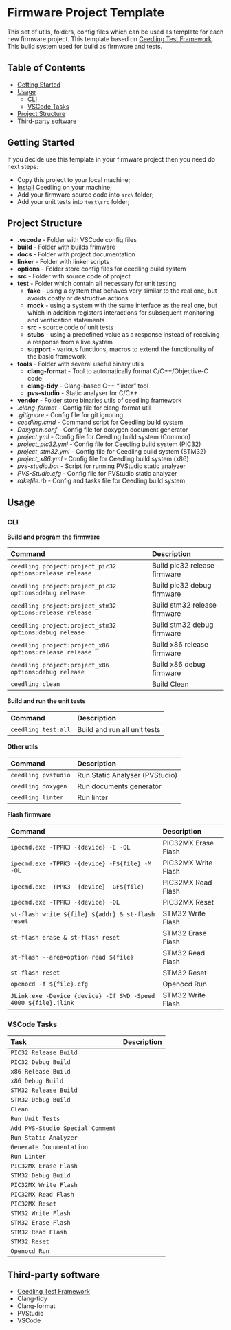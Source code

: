 # Firmware Project Template

This set of utils, folders, config files which can be used as template for each new firmware project.
This template based on [Ceedling Test Framework](https://github.com/ThrowTheSwitch/Ceedling). This build system used for build as firmware and tests.

## Table of Contents

* [Getting Started](#getting-started)
* [Usage](#usage)
  * [CLI](#cli)
  * [VSCode Tasks](#vscode-tasks)
* [Project Structure](#project-structure)
* [Third-party software](#third-party-software)

## Getting Started

If you decide use this template in your firmware project then you need do next steps:

- Copy this project to your local machine;
- [Install](https://github.com/ThrowTheSwitch/Ceedling) Ceedling on your machine;
- Add your firmware source code into `src\` folder;
- Add your unit tests into `test\src` folder;

## Project Structure

* __.vscode__ - Folder with VSCode config files
* __build__ - Folder with builds frimware
* __docs__ - Folder with project documentation
* __linker__ - Folder with linker scripts
* __options__ - Folder store config files for ceedling build system
* __src__ - Folder with source code of project
* __test__ - Folder which contain all necessary for unit testing
    * __fake__ - using a system that behaves very similar to the real one, but avoids costly or destructive actions
    * __mock__ - using a system with the same interface as the real one, but which in addition registers interactions for subsequent monitoring and verification statements
    * __src__ - source code of unit tests
    * __stubs__ - using a predefined value as a response instead of receiving a response from a live system
    * __support__ - various functions, macros to extend the functionality of the basic framework
* __tools__ - Folder with several useful binary utils
    * __clang-format__ - Tool to automatically format C/C++/Objective-C code
    * __clang-tidy__ - Clang-based C++ “linter” tool
    * __pvs-studio__ - Static analyser for C/C++
* __vendor__ - Folder store binaries utils of ceedling framework
* _.clang-format_ - Config file for clang-format util
* _.gitignore_ - Config file for git ignoring
* _ceedling.cmd_ - Command script for Ceedling build system
* _Doxygen.conf_ - Config file for doxygen document generator
* _project.yml_ - Config file for Ceedling build system (Common)
* _project_pic32.yml_ - Config file for Ceedling build system (PIC32)
* _project_stm32.yml_ - Config file for Ceedling build system (STM32)
* _project_x86.yml_ - Config file for Ceedling build system (x86)
* _pvs-studio.bat_ - Script for running PVStudio static analyzer
* _PVS-Studio.cfg_ - Config file for PVStudio static analyzer
* _rakefile.rb_ - Config and tasks file for Ceedling build system

## Usage

### CLI

**Build and program the firmware**

| Command      | Description |
| :---  | :---  |
| `ceedling project:project_pic32 options:release release`     | Build pic32 release firmware       |
| `ceedling project:project_pic32 options:debug release`   | Build pic32 debug firmware        |
| `ceedling project:project_stm32 options:release release`   | Build stm32 release firmware        |
| `ceedling project:project_stm32 options:debug release`   | Build stm32 debug firmware        |
| `ceedling project:project_x86 options:release release`   | Build x86 release firmware        |
| `ceedling project:project_x86 options:debug release`   | Build x86 debug firmware        |
| `ceedling clean`   | Build Clean        |

**Build and run the unit tests**

| Command      | Description |
| :---  | :---  |
| `ceedling test:all`     | Build and run all unit tests       |

**Other utils**

| Command      | Description |
| :---  | :---  |
| `ceedling pvstudio`     | Run Static Analyser (PVStudio)       |
| `ceedling doxygen`   | Run documents generator        |
| `ceedling linter`   | Run linter        |

**Flash firmware**

| Command      | Description |
| :---  | :---  |
| `ipecmd.exe -TPPK3 -{device} -E -OL`     | PIC32MX Erase Flash      |
| `ipecmd.exe -TPPK3 -{device} -F${file} -M -OL`   | PIC32MX Write Flash        |
| `ipecmd.exe -TPPK3 -{device} -GF${file}`   | PIC32MX Read Flash        |
| `ipecmd.exe -TPPK3 -{device} -OL`   | PIC32MX Reset        |
| `st-flash write ${file} ${addr} & st-flash reset`   | STM32 Write Flash         |
| `st-flash erase & st-flash reset`   | STM32 Erase Flash         |
| `st-flash --area=option read ${file}`   | STM32 Read Flash         |
| `st-flash reset`   | STM32 Reset         |
| `openocd -f ${file}.cfg`   | Openocd Run         |
| `JLink.exe -Device {device} -If SWD -Speed 4000 ${file}.jlink`   | STM32 Write Flash         |

### VSCode Tasks

| Task      | Description |
| :---  | :---  |
| `PIC32 Release Build`     |       |
| `PIC32 Debug Build`   |         |
| `x86 Release Build`   |         |
| `x86 Debug Build`   |         |
| `STM32 Release Build`   |         |
| `STM32 Debug Build`   |         |
| `Clean`   |         |
| `Run Unit Tests`   |         |
| `Add PVS-Studio Special Comment`   |         |
| `Run Static Analyzer`   |         |
| `Generate Documentation`   |         |
| `Run Linter`   |         |
| `PIC32MX Erase Flash`   |         |
| `STM32 Debug Build`   |         |
| `PIC32MX Write Flash`   |         |
| `PIC32MX Read Flash`   |         |
| `PIC32MX Reset`   |         |
| `STM32 Write Flash`   |         |
| `STM32 Erase Flash`   |         |
| `STM32 Read Flash`   |         |
| `STM32 Reset`   |         |
| `Openocd Run`   |         |

## Third-party software

  - [Ceedling Test Framework](https://github.com/ThrowTheSwitch/Ceedling)
  - Clang-tidy
  - Clang-format
  - PVStudio
  - VSCode


